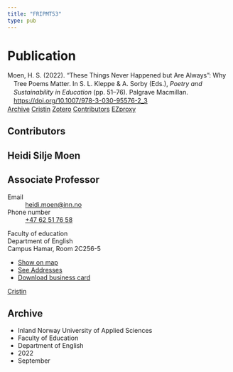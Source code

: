```yaml
---
title: "FRIPMT53"
type: pub
---
```

<h1>Publication</h1>
<article id="csl-bib-container-FRIPMT53" class="csl-bib-container">
  <div class="csl-bib-body" style="line-height: 1.35; padding-left: 1em; text-indent:-1em;">
  <div class="csl-entry">Moen, H. S. (2022). &#x201C;These Things Never Happened but Are Always&#x201D;: Why Tree Poems Matter. In S. L. Kleppe &amp; A. Sorby (Eds.), <i>Poetry and Sustainability in Education</i> (pp. 51&#x2013;76). Palgrave Macmillan. <a href="https://doi.org/10.1007/978-3-030-95576-2_3">https://doi.org/10.1007/978-3-030-95576-2_3</a></div>
</div>
  <div class="csl-bib-buttons">
    <a href="#taxonomy-article-FRIPMT53" class="csl-bib-button">Archive</a>
    <a href alt="Cristin URL" class="csl-bib-button">Cristin</a>
    <a href alt="Zotero URL" class="csl-bib-button">Zotero</a>
    <a href="#contributors-article-FRIPMT53" class="csl-bib-button">Contributors</a>
    <a href="http://ezproxy.inn.no/login?url=https://doi.org/10.1007/978-3-030-95576-2_3" class="csl-bib-button">EZproxy</a>
  </div>
  <div id="csl-bib-meta-container-FRIPMT53"></div>
</article>
<div id="csl-bib-meta-FRIPMT53" class="csl-bib-meta">
  <article id="contributors-article-FRIPMT53" class="contributors-article">
    <h1>Contributors</h1>
    <div class="personas">
<div class="vrtx-hinn-person-card">
<div class="photo">
<i class="lar la-user-circle missing-person"></i>
</div>
<div class="info">
<hgroup><h1>Heidi Silje Moen</h1>
<h2>Associate Professor</h2>
</hgroup><dl>
<dt>Email</dt>
<dd>
<a href="mailto:heidi.moen@inn.no">heidi.moen@inn.no</a>
</dd>
<dt>Phone number</dt>
<dd><a href="tel:+4762517658">
+47 62 51 76 58
</a></dd>
</dl>
<p>
Faculty of education<br>
Department of English<br>
Campus Hamar,
Room 2C256-5
</p>
<ul class="vrtx-hinn-links">
<li><a href="https://www.google.com/maps?q=60.79625,11.07386">Show on map</a></li>
<li><a href="https://www.inn.no/english/find-an-employee/heidi-moen.html#vrtx-hinn-addresses">See Addresses</a></li>
<li><a href="https://www.inn.no/english/find-an-employee/heidi-moen.html?vrtx=vcf">Download business card</a></li>
</ul>
</div>
</div>
<a href="https://app.cristin.no/persons/show.jsf?id=47464" alt="Cristin URL" class="personas-cristin">Cristin</a>
</div>
  </article>
  <article id="taxonomy-article-FRIPMT53" class="taxonomy-article">
    <h1>Archive</h1>
    <ul>
      <li>Inland Norway University of Applied Sciences</li>
      <li>Faculty of Education</li>
      <li>Department of English</li>
      <li>2022</li>
      <li>September</li>
    </ul>
  </article>
</div>
